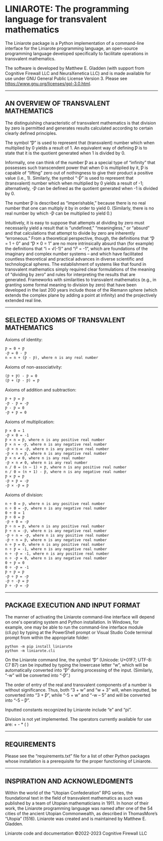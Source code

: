 # LINIAROTE: The programming language for transvalent mathematics

The Liniarote package is a Python implementation of a command-line interface for the Liniarote programming language, an open-source programming language developed specifically to facilitate operations in transvalent mathematics.

The software is developed by Matthew E. Gladden (with support from Cognitive Firewall LLC and NeuraXenetica LLC) and is made available for use under GNU General Public License Version 3. Please see https://www.gnu.org/licenses/gpl-3.0.html.

___
## AN OVERVIEW OF TRANSVALENT MATHEMATICS

The distinguishing characteristic of transvalent mathematics is that division by zero is permitted and generates results calculated according to certain clearly defined principles.

The symbol “Ƿ” is used to represent that (transvalent) number which when multiplied by 0 yields a result of 1. An equivalent way of defining Ƿ is to state that it is the quotient generated when 1 is divided by 0.

Informally, one can think of the number Ƿ as a special type of “infinity” that possesses such transcendent power that when 0 is multiplied by it, Ƿ is capable of “lifting” zero out of nothingness to give their product a positive value (i.e., 1). Similarly, the symbol “-Ƿ” is used to represent that (transvalent) number which when multiplied by 0 yields a result of -1; alternatively, -Ƿ can be defined as the quotient generated when -1 is divided by 0.

The number Ƿ is described as “imperishable,” because there is no real number that one can multiply it by in order to yield 0. (Similarly, there is no real number by which -Ƿ can be multiplied to yield 0.)

Intuitively, it is easy to suppose that attempts at dividing by zero must necessarily yield a result that is “undefined,” “meaningless,” or “absurd” and that calculations that attempt to divide by zero are inherently “erroneous.” From a theoretical perspective, though, the definitions that “Ƿ = 1 ÷ 0” and “Ƿ × 0 = 1” are no more intrinsically absurd than (for example) the definitions that “i = √(-1)” and “i² = -1”, which are foundations of the imaginary and complex number systems – and which have facilitated countless theoretical and practical advances in diverse scientific and technological spheres. The establishment of systems like that found in transvalent mathematics simply required clear formulations of the meaning of “dividing by zero” and rules for interpreting the results that are generated. Frameworks with similarities to transvalent mathematics (e.g., in granting some formal meaning to division by zero) that have been developed in the last 200 years include those of the Riemann sphere (which extends the complex plane by adding a point at infinity) and the projectively extended real line.

___
## SELECTED AXIOMS OF TRANSVALENT MATHEMATICS

Axioms of identity:

`Ƿ = 0 + Ƿ`\
`-Ƿ = 0 - Ƿ`\
`n = n + (Ƿ - Ƿ), where n is any real number`

Axioms of non-associativity:

`(Ƿ + Ƿ) - Ƿ = 0`\
`(Ƿ + (Ƿ - Ƿ) = Ƿ`

Axioms of addition and subtraction:

`Ƿ + Ƿ = Ƿ`\
`-Ƿ - Ƿ = -Ƿ`\
`Ƿ - Ƿ = 0`\
`-Ƿ + Ƿ = 0`

Axioms of multiplication:

`Ƿ × 0 = 1`\
`-Ƿ × 0 = -1`\
`Ƿ × n = Ƿ, where n is any positive real number`\
`Ƿ × n = -Ƿ, where n is any negative real number`\
`-Ƿ × n = -Ƿ, where n is any positive real number`\
`-Ƿ × n = Ƿ, where n is any negative real number`\
`Ƿ × n ≠ 0, where n is any real number`\
`-Ƿ × n ≠ 0, where n is any real number`\
`n / 0 = (n – 1) + Ƿ, where n is any positive real number`\
`n / 0 = (n + 1) - Ƿ, where n is any negative real number`\
`Ƿ × Ƿ = Ƿ`\
`-Ƿ × Ƿ = -Ƿ`\
`-Ƿ × -Ƿ = Ƿ`

Axioms of division:

`n ÷ 0 = Ƿ, where n is any positive real number`\
`n ÷ 0 = -Ƿ, where n is any negative real number`\
`0 ÷ 0 = 1`\
`Ƿ ÷ 0 = Ƿ`\
`-Ƿ ÷ 0 = -Ƿ`\
`Ƿ ÷ n = Ƿ, where n is any positive real number`\
`Ƿ ÷ n = -Ƿ, where n is any negative real number`\
`-Ƿ ÷ n = -Ƿ, where n is any positive real number`\
`-Ƿ ÷ n = Ƿ, where n is any negative real number`\
`n ÷ Ƿ = 0, where n is any positive real number`\
`n ÷ Ƿ = -1, where n is any negative real number`\
`n ÷ -Ƿ = -1, where n is any positive real number`\
`n ÷ -Ƿ = 0, where n is any negative real number`\
`0 ÷ Ƿ = 0`\
`0 ÷ -Ƿ = -1`\
`Ƿ ÷ Ƿ = Ƿ`\
`-Ƿ ÷ Ƿ = -Ƿ`\
`-Ƿ ÷ -Ƿ = Ƿ`\
`Ƿ ÷ -Ƿ = -Ƿ`

___
## PACKAGE EXECUTION AND INPUT FORMAT

The manner of activating the Liniarote command-line interface will depend on one's operating system and Python installation. In Windows, for example, one may be able to run the command-line interface module (cli.py) by typing at the PowerShell prompt or Visual Studio Code terminal prompt from within the appropriate folder:

`python -m pip install liniarote`\
`python -m liniarote.cli`

On the Liniarote command line, the symbol “Ƿ” (Unicode: U+01F7; UTF-8: C7 B7) can be inputted by typing the lowercase letter “w”, which will be automatically converted into “Ƿ” during processing of the input. (Similarly, “-w” will be converted into “-Ƿ”.)

The order of entry of the real and transvalent components of a number is without significance. Thus, both “3 + w” and “w + 3” will, when inputted, be converted into “3 + Ƿ”, while “-5 + w” and “-w – 5” and will be converted into “-5 – Ƿ”.

Inputted constants recognized by Liniarote include “e” and “pi”.

Division is not yet implemented. The operators currently available for use are: + - * ( )

___
## REQUIREMENTS

Please see the “requirements.txt” file for a list of other Python packages whose installation is a prerequisite for the proper functioning of Liniarote.

___
## INSPIRATION AND ACKNOWLEDGMENTS

Within the world of the “Utopian Confederation” RPG series, the foundational text in the field of transvalent mathematics as such was published by a team of Utopian mathematicians in 1911. In honor of their work, the Liniarote programming language was named after one of the 54 cities of the ancient Utopian Commonwealth, as described in ThomasMore’s “Utopia” (1516). Liniarote was created and is maintained by Matthew E. Gladden.

Liniarote code and documentation ©2022-2023 Cognitive Firewall LLC
